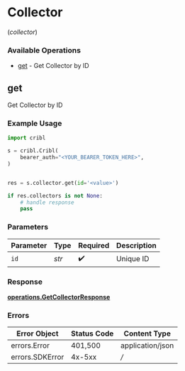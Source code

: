 # Collector
(*collector*)

### Available Operations

* [get](#get) - Get Collector by ID

## get

Get Collector by ID

### Example Usage

```python
import cribl

s = cribl.Cribl(
    bearer_auth="<YOUR_BEARER_TOKEN_HERE>",
)


res = s.collector.get(id='<value>')

if res.collectors is not None:
    # handle response
    pass
```

### Parameters

| Parameter          | Type               | Required           | Description        |
| ------------------ | ------------------ | ------------------ | ------------------ |
| `id`               | *str*              | :heavy_check_mark: | Unique ID          |


### Response

**[operations.GetCollectorResponse](../../models/operations/getcollectorresponse.md)**
### Errors

| Error Object     | Status Code      | Content Type     |
| ---------------- | ---------------- | ---------------- |
| errors.Error     | 401,500          | application/json |
| errors.SDKError  | 4x-5xx           | */*              |
